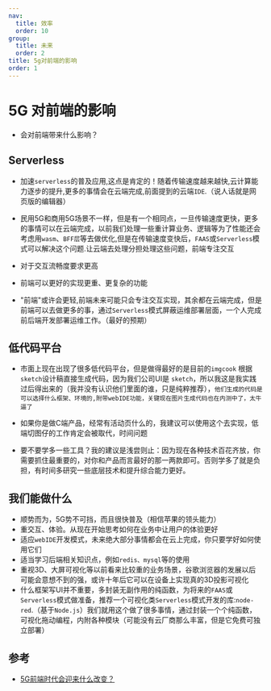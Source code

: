 ```yaml
---
nav:
  title: 效率
  order: 10
group:
  title: 未来
  order: 2
title: 5g对前端的影响
order: 1
---
```


# 5G 对前端的影响

- 会对前端带来什么影响？

## Serverless

- 加速`serverless`的普及应用,这点是肯定的！随着传输速度越来越快,云计算能力逐步的提升,更多的事情会在云端完成,前面提到的云端`IDE`.（说人话就是网页版的编辑器）

- 民用5G和商用5G场景不一样，但是有一个相同点，一旦传输速度更快，更多的事情可以在云端完成，以前我们处理一些重计算业务、逻辑等为了性能还会考虑用`wasm`、`BFF层`等去做优化,但是在传输速度变快后，`FAAS`或`Serverless`模式可以解决这个问题.让云端去处理分担处理这些问题，前端专注交互

- 对于交互流畅度要求更高

- 前端可以更好的实现更重、更复杂的功能

- "前端"或许会更轻,前端未来可能只会专注交互实现，其余都在云端完成，但是前端可以去做更多的事，通过`Serverless`模式屏蔽运维部署层面，一个人完成前后端开发部署运维工作。（最好的预期）

## 低代码平台

- 市面上现在出现了很多低代码平台，但是做得最好的是目前的`imgcook` 根据`sketch`设计稿直接生成代码，因为我们公司UI是 `sketch`，所以我这是我实践过后得出来的（我并没有认识他们里面的谁，只是纯粹推荐），`他们生成的代码是可以选择什么框架、环境的,附带webIDE功能，关键现在图片生成代码也在内测中了，太牛逼了`

- 如果你是做C端产品，经常有活动页什么的，我建议可以使用这个去实现，低端切图仔的工作肯定会被取代，时间问题
- 要不要学多一些工具？我的建议是浅尝则止：因为现在各种技术百花齐放，你需要抓住最重要的，对你和产品而言最好的那一两款即可。否则学多了就是负担，有时间多研究一些底层技术和提升综合能力更好。

## 我们能做什么

- 顺势而为，5G势不可挡，而且很快普及（相信苹果的领头能力）
- 重交互、体验。从现在开始思考如何在业务中让用户的体验更好
- 适应`webIDE`开发模式，未来绝大部分事情都会在云上完成，你只要学好如何使用它们
- 适当学习后端相关知识点，例如`redis、mysql`等的使用
- 重视3D、大屏可视化等以前看来比较重的业务场景，谷歌浏览器的发展以后可能会意想不到的强，或许十年后它可以在设备上实现真的3D投影可视化
- 什么框架写UI并不重要，多封装无副作用的纯函数，为将来的`FAAS`或`Serverless`模式做准备，推荐一个可视化类`Serverless`模式开发的库:`node-red`.（基于`Node.js`）我们就用这个做了很多事情，通过封装一个个纯函数，可视化拖动编程，内附各种模块（可能没有云厂商那么丰富，但是它免费可独立部署）

## 参考

- [5G前端时代会迎来什么改变？](https://mp.weixin.qq.com/s/_9CbOh42GA8ZsUXg-R_eDQ)